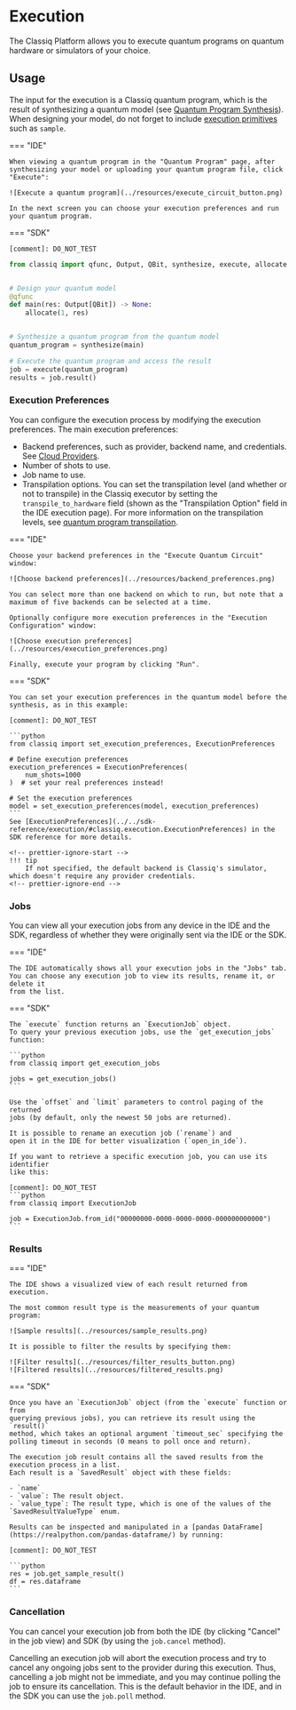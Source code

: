 # Execution

The Classiq Platform allows you to execute quantum programs on quantum hardware or simulators of your choice.

## Usage

The input for the execution is a Classiq quantum program, which is the result of synthesizing a quantum model (see [Quantum Program Synthesis](../synthesis/index.md)).
When designing your model, do not forget to include [execution primitives](primitives.md) such as `sample`.

=== "IDE"

    When viewing a quantum program in the "Quantum Program" page, after synthesizing your model or uploading your quantum program file, click "Execute":

    ![Execute a quantum program](../resources/execute_circuit_button.png)

    In the next screen you can choose your execution preferences and run your quantum program.

=== "SDK"

    [comment]: DO_NOT_TEST

```python
from classiq import qfunc, Output, QBit, synthesize, execute, allocate


# Design your quantum model
@qfunc
def main(res: Output[QBit]) -> None:
    allocate(1, res)


# Synthesize a quantum program from the quantum model
quantum_program = synthesize(main)

# Execute the quantum program and access the result
job = execute(quantum_program)
results = job.result()
```

### Execution Preferences

You can configure the execution process by modifying the execution preferences.
The main execution preferences:

-   Backend preferences, such as provider, backend name, and credentials. See [Cloud Providers](cloud-providers/index.md).
-   Number of shots to use.
-   Job name to use.
-   Transpilation options. You can set the transpilation level (and whether or not to transpile) in the Classiq executor
    by setting the `transpile_to_hardware` field (shown as the "Transpilation Option" field in the IDE execution page).
    For more information on the transpilation levels, see [quantum program transpilation](../synthesis/quantum-program-transpilation.md).

=== "IDE"

    Choose your backend preferences in the "Execute Quantum Circuit" window:

    ![Choose backend preferences](../resources/backend_preferences.png)

    You can select more than one backend on which to run, but note that a maximum of five backends can be selected at a time.

    Optionally configure more execution preferences in the "Execution Configuration" window:

    ![Choose execution preferences](../resources/execution_preferences.png)

    Finally, execute your program by clicking "Run".

=== "SDK"

    You can set your execution preferences in the quantum model before the synthesis, as in this example:

    [comment]: DO_NOT_TEST

    ```python
    from classiq import set_execution_preferences, ExecutionPreferences

    # Define execution preferences
    execution_preferences = ExecutionPreferences(
        num_shots=1000
    )  # set your real preferences instead!

    # Set the execution preferences
    model = set_execution_preferences(model, execution_preferences)
    ```
    See [ExecutionPreferences](../../sdk-reference/execution/#classiq.execution.ExecutionPreferences) in the SDK reference for more details.

    <!-- prettier-ignore-start -->
    !!! tip
        If not specified, the default backend is Classiq's simulator, which doesn't require any provider credentials.
    <!-- prettier-ignore-end -->

### Jobs

You can view all your execution jobs from any device in the IDE and the SDK,
regardless of whether they were originally sent via the IDE or the SDK.

=== "IDE"

    The IDE automatically shows all your execution jobs in the "Jobs" tab.
    You can choose any execution job to view its results, rename it, or delete it
    from the list.

=== "SDK"

    The `execute` function returns an `ExecutionJob` object.
    To query your previous execution jobs, use the `get_execution_jobs`
    function:

    ```python
    from classiq import get_execution_jobs

    jobs = get_execution_jobs()
    ```

    Use the `offset` and `limit` parameters to control paging of the returned
    jobs (by default, only the newest 50 jobs are returned).

    It is possible to rename an execution job (`rename`) and
    open it in the IDE for better visualization (`open_in_ide`).

    If you want to retrieve a specific execution job, you can use its identifier
    like this:

    [comment]: DO_NOT_TEST
    ```python
    from classiq import ExecutionJob

    job = ExecutionJob.from_id("00000000-0000-0000-0000-000000000000")
    ```

### Results

=== "IDE"

    The IDE shows a visualized view of each result returned from execution.

    The most common result type is the measurements of your quantum program:

    ![Sample results](../resources/sample_results.png)

    It is possible to filter the results by specifying them:

    ![Filter results](../resources/filter_results_button.png)
    ![Filtered results](../resources/filtered_results.png)

=== "SDK"

    Once you have an `ExecutionJob` object (from the `execute` function or from
    querying previous jobs), you can retrieve its result using the `result()`
    method, which takes an optional argument `timeout_sec` specifying the
    polling timeout in seconds (0 means to poll once and return).

    The execution job result contains all the saved results from the execution process in a list.
    Each result is a `SavedResult` object with these fields:

    - `name`
    - `value`: The result object.
    - `value_type`: The result type, which is one of the values of the `SavedResultValueType` enum.

    Results can be inspected and manipulated in a [pandas DataFrame](https://realpython.com/pandas-dataframe/) by running:

    [comment]: DO_NOT_TEST

    ```python
    res = job.get_sample_result()
    df = res.dataframe
    ```

### Cancellation

You can cancel your execution job from both the IDE (by clicking "Cancel" in the job view) and SDK (by using the `job.cancel` method).

Cancelling an execution job will abort the execution process and try to cancel any ongoing jobs sent to the provider during this execution.
Thus, cancelling a job might not be immediate, and you may continue polling the job to ensure its cancellation. This is the default behavior in the IDE, and in the SDK you can use the `job.poll` method.
